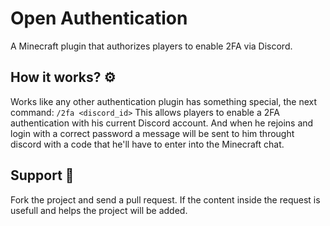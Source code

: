 # Open Authentication
A Minecraft plugin that authorizes players to enable 2FA via Discord.

## How it works? ⚙️
Works like any other authentication plugin has something special, the next command:
```/2fa <discord_id>```
This allows players to enable a 2FA authentication with his current Discord account.
And when he rejoins and login with a correct password a message will be sent to him throught discord
 with a code that he'll have to enter into the Minecraft chat.

## Support 🍃
Fork the project and send a pull request.
If the content inside the request is usefull and helps the project will be added.
